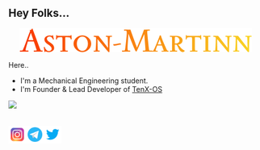 ## Hey Folks...

<p align="center">
 <img src="https://github.com/Aston-Martinn/Aston-Martinn/blob/master/logo/Aston-Martinn.png" > 
</p>

Here..

- I'm a Mechanical Engineering student.
- I'm Founder & Lead Developer of [TenX-OS](https://github.com/TenX-OS)

 ![](https://komarev.com/ghpvc/?username=Aston-Martinn&style=flat-square)

<br>

  <a href="https://www.instagram.com/advaith_bhat_/">
    <img align="left" alt="Aston-Martinn | Instagram" width="35px" src="https://github.com/Aston-Martinn/Aston-Martinn/blob/master/Assets/Instagram.png" />
  </a>
  <a href="https://t.me/advaithbhat">
    <img align="left" alt="Aston-Martinn | Telegram "width="35px" src="https://github.com/Aston-Martinn/Aston-Martinn/blob/master/Assets/Telegram.png" />
  </a>
  <a href="https://twitter.com/Advaith_Bhat">
    <img align="left" alt="Aston-Martinn | Twitter "width="35px" src="https://github.com/Aston-Martinn/Aston-Martinn/blob/master/Assets/Twitter.png" />
  </a>

<br><br><br>
